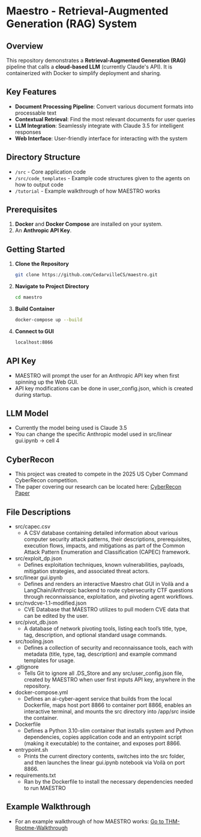 # Maestro - Retrieval-Augmented Generation (RAG) System

## Overview

This repository demonstrates a **Retrieval-Augmented Generation (RAG)** pipeline that calls a **cloud-based LLM** (currently Claude's API). It is containerized with Docker to simplify deployment and sharing. 

## Key Features

- **Document Processing Pipeline**: Convert various document formats into processable text
- **Contextual Retrieval**: Find the most relevant documents for user queries
- **LLM Integration**: Seamlessly integrate with Claude 3.5 for intelligent responses
- **Web Interface**: User-friendly interface for interacting with the system

## Directory Structure

- `/src` - Core application code
- `/src/code_templates` - Example code structures given to the agents on how to output code
- `/tutorial` - Example walkthrough of how MAESTRO works

## Prerequisites

1. **Docker** and **Docker Compose** are installed on your system.
2. An **Anthropic API Key**.  

## Getting Started

1. **Clone the Repository**

   ```bash
   git clone https://github.com/CedarvilleCS/maestro.git
   ```
2. **Navigate to Project Directory**
   ```bash
   cd maestro
   ```
3. **Build Container**
   ```bash
   docker-compose up --build
   ```
4. **Connect to GUI**
   ```bash
   localhost:8866
   ```

## API Key
   - MAESTRO will prompt the user for an Anthropic API key when first spinning up the Web GUI.
   - API key modifications can be done in user_config.json, which is created during startup.

## LLM Model
   - Currently the model being used is Claude 3.5
   - You can change the specific Anthropic model used in  src/linear gui.ipynb -> cell 4

## CyberRecon
   - This project was created to compete in the 2025 US Cyber Command CyberRecon competition.
   - The paper covering our research can be located here: [CyberRecon Paper](.MAESTRO_Research.pdf)

## File Descriptions
   - src/capec.csv 
      - A CSV database containing detailed information about various computer security attack patterns, their descriptions, prerequisites, execution flows, impacts, and mitigations as part of the Common Attack Pattern Enumeration and Classification (CAPEC) framework.
   - src/exploit_dp.json
      - Defines exploitation techniques, known vulnerabilities, payloads, mitigation strategies, and associated threat actors.
   - src/linear gui.ipynb
      - Defines and renders an interactive Maestro chat GUI in Voilà and a LangChain/Anthropic backend to route cybersecurity CTF questions through reconnaissance, exploitation, and pivoting agent workflows.
   - src/nvdcve-1.1-modified.json
      - CVE Database that MAESTRO utilizes to pull modern CVE data that can be edited by the user.
   - src/pivot_db.json
      - A database of network pivoting tools, listing each tool’s title, type, tag, description, and optional standard usage commands.
   - src/tooling.json
      - Defines a collection of security and reconnaissance tools, each with metadata (title, type, tag, description) and example command templates for usage.
   - .gitignore
      - Tells Git to ignore all .DS_Store and any src/user_config.json file, created by MAESTRO when user first inputs API key, anywhere in the repository.
   - docker-compose.yml
      - Defines an ai-cyber-agent service that builds from the local Dockerfile, maps host port 8866 to container port 8866, enables an interactive terminal, and mounts the src directory into /app/src inside the container.
   - Dockerfile
      - Defines a Python 3.10-slim container that installs system and Python dependencies, copies application code and an entrypoint script (making it executable) to the container, and exposes port 8866.
   - entrypoint.sh
      - Prints the current directory contents, switches into the src folder, and then launches the linear gui.ipynb notebook via Voilà on port 8866.
   - requirements.txt
      - Ran by the Dockerfile to install the necessary dependencies needed to run MAESTRO

## Example Walkthrough
   - For an example walkthrough of how MAESTRO works: [Go to THM-Rootme-Walkthrough](./tutorial/THM-Rootme-Walkthrough.md)
